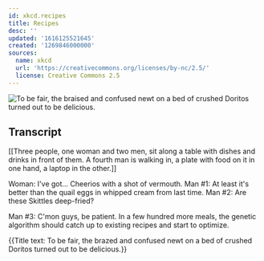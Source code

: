 ```yaml
---
id: xkcd.recipes
title: Recipes
desc: ''
updated: '1616125521645'
created: '1269846000000'
sources:
  name: xkcd
  url: 'https://creativecommons.org/licenses/by-nc/2.5/'
  license: Creative Commons 2.5
---
```

![To be fair, the braised and confused newt on a bed of crushed Doritos turned out to be delicious.](https://imgs.xkcd.com/comics/recipes.png)

## Transcript
[[Three people, one woman and two men, sit along a table with dishes and drinks in front of them. A fourth man is walking in, a plate with food on it in one hand, a laptop in the other.]]

Woman: I've got... Cheerios with a shot of vermouth.
Man #1: At least it's better than the quail eggs in whipped cream from last time.
Man #2: Are these Skittles 
deep-fried?

Man #3: C'mon guys, be patient. In a few hundred more meals, the genetic algorithm should catch up to existing recipes and start to optimize.

{{Title text: To be fair, the brazed and confused newt on a bed of crushed Doritos turned out to be delicious.}}
